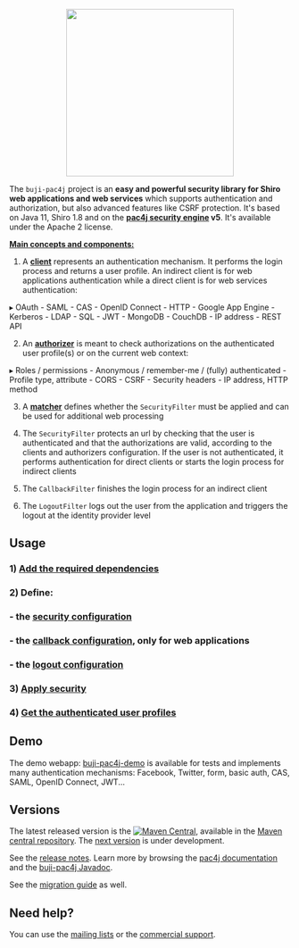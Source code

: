 <p align="center">
  <img src="https://pac4j.github.io/pac4j/img/logo-shiro.png" width="300" />
</p>


The `buji-pac4j` project is an **easy and powerful security library for Shiro web applications and web services** which supports authentication and authorization, but also advanced features like CSRF protection.
It's based on Java 11, Shiro 1.8 and on the **[pac4j security engine](https://github.com/pac4j/pac4j) v5**. It's available under the Apache 2 license.

[**Main concepts and components:**](https://www.pac4j.org/docs/main-concepts-and-components.html)

1) A [**client**](https://www.pac4j.org/docs/clients.html) represents an authentication mechanism. It performs the login process and returns a user profile. An indirect client is for web applications authentication while a direct client is for web services authentication:

&#9656; OAuth - SAML - CAS - OpenID Connect - HTTP - Google App Engine - Kerberos - LDAP - SQL - JWT - MongoDB - CouchDB - IP address - REST API

2) An [**authorizer**](https://www.pac4j.org/docs/authorizers.html) is meant to check authorizations on the authenticated user profile(s) or on the current web context:

&#9656; Roles / permissions - Anonymous / remember-me / (fully) authenticated - Profile type, attribute -  CORS - CSRF - Security headers - IP address, HTTP method

3) A [**matcher**](https://www.pac4j.org/docs/matchers.html) defines whether the `SecurityFilter` must be applied and can be used for additional web processing

4) The `SecurityFilter` protects an url by checking that the user is authenticated and that the authorizations are valid, according to the clients and authorizers configuration. If the user is not authenticated, it performs authentication for direct clients or starts the login process for indirect clients

5) The `CallbackFilter` finishes the login process for an indirect client

6) The `LogoutFilter` logs out the user from the application and triggers the logout at the identity provider level


## Usage

### 1) [Add the required dependencies](https://github.com/bujiio/buji-pac4j/wiki/Dependencies)

### 2) Define:

### - the [security configuration](https://github.com/bujiio/buji-pac4j/wiki/Security-configuration)
### - the [callback configuration](https://github.com/bujiio/buji-pac4j/wiki/Callback-configuration), only for web applications
### - the [logout configuration](https://github.com/bujiio/buji-pac4j/wiki/Logout-configuration)

### 3) [Apply security](https://github.com/bujiio/buji-pac4j/wiki/Apply-security)

### 4) [Get the authenticated user profiles](https://github.com/bujiio/buji-pac4j/wiki/Get-the-authenticated-user-profiles)


## Demo

The demo webapp: [buji-pac4j-demo](https://github.com/pac4j/buji-pac4j-demo) is available for tests and implements many authentication mechanisms: Facebook, Twitter, form, basic auth, CAS, SAML, OpenID Connect, JWT...


## Versions

The latest released version is the [![Maven Central](https://maven-badges.herokuapp.com/maven-central/io.buji/buji-pac4j/badge.svg?style=flat)](https://maven-badges.herokuapp.com/maven-central/io.buji/buji-pac4j), available in the [Maven central repository](https://repo.maven.apache.org/maven2).
The [next version](https://github.com/bujiio/buji-pac4j/wiki/Next-version) is under development.

See the [release notes](https://github.com/bujiio/buji-pac4j/wiki/Release-Notes). Learn more by browsing the [pac4j documentation](https://www.javadoc.io/doc/org.pac4j/pac4j-core/5.4.0/index.html) and the [buji-pac4j Javadoc](http://www.javadoc.io/doc/io.buji/buji-pac4j/7.0.0).

See the [migration guide](https://github.com/bujiio/buji-pac4j/wiki/Migration-guide) as well.


## Need help?

You can use the [mailing lists](https://www.pac4j.org/mailing-lists.html) or the [commercial support](https://www.pac4j.org/commercial-support.html).
